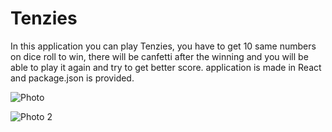 # Tenzies

In this application you can play Tenzies, you have to get 10 same numbers on dice roll to win, there will be canfetti after the winning and you will be able to play it again and try to get better score. application is made in React and package.json is provided.

![Photo](https://user-images.githubusercontent.com/104715456/175111861-0e49fa01-2d1a-4715-82ef-993e63ef8516.PNG)

![Photo 2](https://user-images.githubusercontent.com/104715456/175111902-ba45d156-b048-4226-a8bf-e71f33a1f859.PNG)
